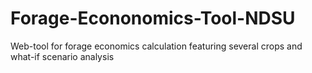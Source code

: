 # Forage-Econonomics-Tool-NDSU
Web-tool for forage economics calculation featuring several crops and what-if scenario analysis
